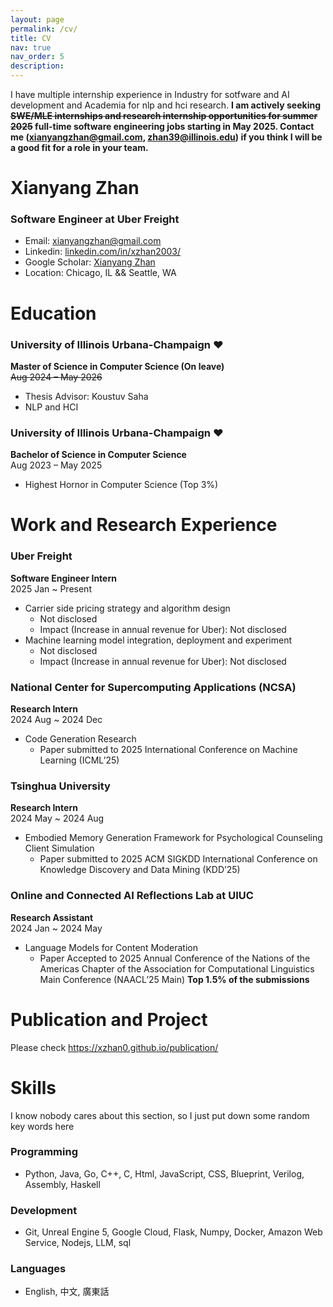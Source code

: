 ```yaml
---
layout: page
permalink: /cv/
title: CV
nav: true
nav_order: 5
description:
---
```

I have multiple internship experience in Industry for sotfware and AI development and Academia for nlp and hci research. **I am actively seeking ~~SWE/MLE internships and research internship opportunities for summer 2025~~ full-time software engineering jobs starting in May 2025. Contact me (xianyangzhan@gmail.com, zhan39@illinois.edu) if you think I will be a good fit for a role in your team.**
<!-- ## Download My CV
You can download my CV in PDF format by clicking the link below:
[Download my CV](../assets/pdf/cv.pdf) -->
# Xianyang Zhan

### Software Engineer at Uber Freight

 - Email: xianyangzhan@gmail.com
 - Linkedin: [linkedin.com/in/xzhan2003/](https://www.linkedin.com/in/xzhan2003/)
 - Google Scholar: [Xianyang Zhan](https://scholar.google.com/citations?user=t7HdaAIAAAAJ&hl=en)
 - Location: Chicago, IL && Seattle, WA

# Education
### University of Illinois Urbana-Champaign ❤️
**Master of Science in Computer Science (On leave)**  
~~Aug 2024 – May 2026~~ 
- Thesis Advisor: Koustuv Saha
- NLP and HCI  

### University of Illinois Urbana-Champaign ❤️
**Bachelor of Science in Computer Science**  
Aug 2023 – May 2025  
- Highest Hornor in Computer Science (Top 3%)  

# Work and Research Experience

### Uber Freight
**Software Engineer Intern**  
2025 Jan ~ Present
 - Carrier side pricing strategy and algorithm design
   - Not disclosed
   - Impact (Increase in annual revenue for Uber): Not disclosed
 - Machine learning model integration, deployment and experiment
   - Not disclosed
   - Impact (Increase in annual revenue for Uber): Not disclosed

### National Center for Supercomputing Applications (NCSA)
**Research Intern**  
2024 Aug ~ 2024 Dec
 - Code Generation Research
   - Paper submitted to 2025 International Conference on Machine Learning (ICML’25)

### Tsinghua University
**Research Intern**  
2024 May ~ 2024 Aug
 - Embodied Memory Generation Framework for Psychological Counseling Client Simulation
   - Paper submitted to 2025 ACM SIGKDD International Conference on Knowledge Discovery and Data Mining (KDD’25)

### Online and Connected AI Reflections Lab at UIUC 
**Research Assistant**  
2024 Jan ~ 2024 May
 - Language Models for Content Moderation
    - Paper Accepted to 2025 Annual Conference of the Nations of the Americas Chapter of the Association for Computational Linguistics Main Conference (NAACL’25 Main) **Top 1.5% of the submissions**


# Publication and Project
Please check https://xzhan0.github.io/publication/

# Skills
I know nobody cares about this section, so I just put down some random key words here
### Programming
- Python, Java, Go, C++, C, Html, JavaScript, CSS, Blueprint, Verilog, Assembly, Haskell

### Development

- Git, Unreal Engine 5, Google Cloud, Flask, Numpy, Docker, Amazon Web Service, Nodejs, LLM, sql

### Languages

- English, 中文, 廣東話
